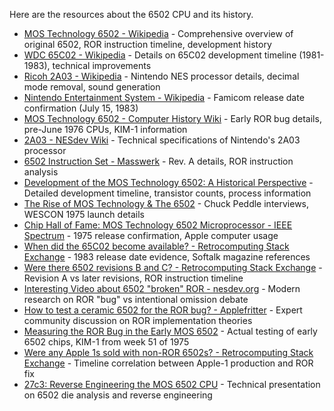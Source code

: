Here are the resources about the 6502 CPU and its history.

* [MOS Technology 6502 - Wikipedia](https://en.wikipedia.org/wiki/MOS_Technology_6502) - Comprehensive overview of original 6502, ROR instruction timeline, development history
* [WDC 65C02 - Wikipedia](https://en.wikipedia.org/wiki/WDC_65C02) - Details on 65C02 development timeline (1981-1983), technical improvements
* [Ricoh 2A03 - Wikipedia](https://en.wikipedia.org/wiki/Ricoh_2A03) - Nintendo NES processor details, decimal mode removal, sound generation
* [Nintendo Entertainment System - Wikipedia](https://en.wikipedia.org/wiki/Nintendo_Entertainment_System) - Famicom release date confirmation (July 15, 1983)
* [MOS Technology 6502 - Computer History Wiki](https://gunkies.org/wiki/MOS_Technology_6502) - Early ROR bug details, pre-June 1976 CPUs, KIM-1 information
* [2A03 - NESdev Wiki](https://www.nesdev.org/wiki/2A03) - Technical specifications of Nintendo's 2A03 processor
* [6502 Instruction Set - Masswerk](https://www.masswerk.at/6502/6502_instruction_set.html) - Rev. A details, ROR instruction analysis
* [Development of the MOS Technology 6502: A Historical Perspective](https://www.embeddedrelated.com/showarticle/1453.php) - Detailed development timeline, transistor counts, process information
* [The Rise of MOS Technology & The 6502](https://www.commodore.ca/commodore-history/the-rise-of-mos-technology-the-6502/) - Chuck Peddle interviews, WESCON 1975 launch details
* [Chip Hall of Fame: MOS Technology 6502 Microprocessor - IEEE Spectrum](https://spectrum.ieee.org/chip-hall-of-fame-mos-technology-6502-microprocessor) - 1975 release confirmation, Apple computer usage
* [When did the 65C02 become available? - Retrocomputing Stack Exchange](https://retrocomputing.stackexchange.com/questions/11497/when-did-the-65c02-become-available) - 1983 release date evidence, Softalk magazine references
* [Were there 6502 revisions B and C? - Retrocomputing Stack Exchange](https://retrocomputing.stackexchange.com/questions/27529/were-there-6502-revisions-b-and-c-and-what-were-they-like) - Revision A vs later revisions, ROR instruction timeline
* [Interesting Video about 6502 "broken" ROR - nesdev.org](https://forums.nesdev.org/viewtopic.php?t=24484) - Modern research on ROR "bug" vs intentional omission debate
* [How to test a ceramic 6502 for the ROR bug? - Applefritter](https://www.applefritter.com/content/how-test-ceramic-6502-ror-bug) - Expert community discussion on ROR implementation theories
* [Measuring the ROR Bug in the Early MOS 6502](https://www.pagetable.com/?p=406) - Actual testing of early 6502 chips, KIM-1 from week 51 of 1975
* [Were any Apple 1s sold with non-ROR 6502s? - Retrocomputing Stack Exchange](https://retrocomputing.stackexchange.com/questions/14005/were-any-apple-1s-sold-with-non-ror-6502s) - Timeline correlation between Apple-1 production and ROR fix
* [27c3: Reverse Engineering the MOS 6502 CPU](https://www.youtube.com/watch?v=fWqBmmPQP40) - Technical presentation on 6502 die analysis and reverse engineering
